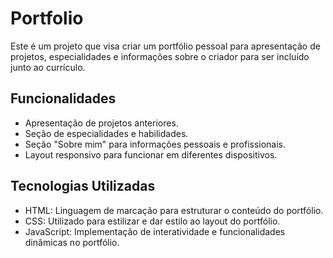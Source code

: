 # Portfolio

Este é um projeto que visa criar um portfólio pessoal para apresentação de projetos, especialidades e informações sobre o criador para ser incluído junto ao currículo.

## Funcionalidades

- Apresentação de projetos anteriores.
- Seção de especialidades e habilidades.
- Seção "Sobre mim" para informações pessoais e profissionais.
- Layout responsivo para funcionar em diferentes dispositivos.

## Tecnologias Utilizadas

- HTML: Linguagem de marcação para estruturar o conteúdo do portfólio.
- CSS: Utilizado para estilizar e dar estilo ao layout do portfólio.
- JavaScript: Implementação de interatividade e funcionalidades dinâmicas no portfólio.

